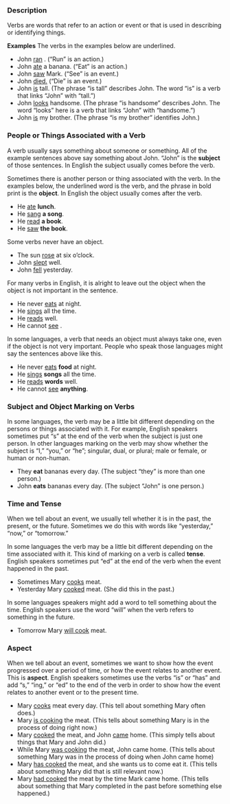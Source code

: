 
### Description

Verbs are words that refer to an action or event or that is used in describing or identifying things.

**Examples** The verbs in the examples below are underlined.

* John <u> ran</u> .  (“Run” is an action.)
* John <u> ate</u> a banana.  (“Eat” is an action.)
* John <u> saw</u> Mark. (“See” is an event.)
* John <u> died.</u>  (“Die” is an event.)
* John <u> is</u> tall.  (The phrase “is tall” describes John. The word “is” is a verb that links “John” with “tall.”)
* John <u> looks</u> handsome. (The phrase “is handsome” describes John. The word “looks” here is a verb that links “John” with “handsome.”)
* John <u> is</u> my brother. (The phrase “is my brother” identifies John.)

### People or Things Associated with a Verb

A verb usually says something about someone or something. All of the example sentences above say something about John. “John” is the **subject** of those sentences. In English the subject usually comes before the verb.

Sometimes there is another person or thing associated with the verb. In the examples below, the underlined word is the verb, and the phrase in bold print is the **object**. In English the object usually comes after the verb.

* He <u> ate</u> **lunch**.
* He <u> sang</u> **a song**.
* He <u> read</u> **a book**.
* He <u> saw</u> **the book**.

Some verbs never have an object.

* The sun <u> rose</u> at six o’clock.
* John <u> slept</u> well.
* John <u> fell</u> yesterday.

For many verbs in English, it is alright to leave out the object when the object is not important in the sentence.

* He never <u> eats</u> at night.
* He  <u> sings</u> all the time.
* He <u> reads</u> well.
* He cannot <u> see</u> .

In some languages, a verb that needs an object must always take one, even if the object is not very important. People who speak those languages might say the sentences above like this.

* He never <u> eats</u>  **food** at night.
* He  <u> sings</u> **songs** all the time.
* He <u> reads</u> **words** well.
* He cannot <u> see</u> **anything**.

### Subject and Object Marking on Verbs

In some languages, the verb may be a little bit different depending on the persons or things associated with it. For example, English speakers sometimes put “s” at the end of the verb when the subject is just one person. In other languages marking on the verb may show whether the subject is “I,” “you,” or “he”; singular, dual, or plural; male or female, or human or non-human.

* They __eat__ bananas every day. (The subject “they” is more than one person.)
* John __eats__ bananas every day. (The subject “John” is one person.)

### Time and Tense

When we tell about an event, we usually tell whether it is in the past, the present, or the future. Sometimes we do this with words like “yesterday,” “now,” or “tomorrow.”

In some languages the verb may be a little bit different depending on the time associated with it. This kind of marking on a verb is called **tense**. English speakers sometimes put “ed” at the end of the verb when the event happened in the past.

* Sometimes Mary <u> cooks</u> meat.
* Yesterday Mary <u> cooked</u> meat.  (She did this in the past.)

In some languages speakers might add a word to tell something about the time. English speakers use the word “will” when the verb refers to something in the future.

* Tomorrow Mary <u> will cook</u> meat.

### Aspect

When we tell about an event, sometimes we want to show how the event progressed over a period of time, or how the event relates to another event. This is **aspect**. English speakers sometimes use the verbs “is” or “has” and add “s,” “ing,” or “ed” to the end of the verb in order to show how the event relates to another event or to the present time.

* Mary <u> cooks</u> meat every day. (This tell about something Mary often does.)
* Mary <u> is cooking</u> the meat. (This tells about something Mary is in the process of doing right now.)
* Mary <u> cooked</u> the meat, and John <u> came</u> home.  (This simply tells about things that Mary and John did.)
* While Mary <u> was cooking</u> the meat, John came home. (This tells about something Mary was in the process of doing when John came home)
* Mary <u> has cooked</u> the meat, and she wants us to come eat it. (This tells about something Mary did that is still relevant now.)
* Mary <u> had cooked</u> the meat by the time Mark came home. (This tells about something that Mary completed in the past before something else happened.)

